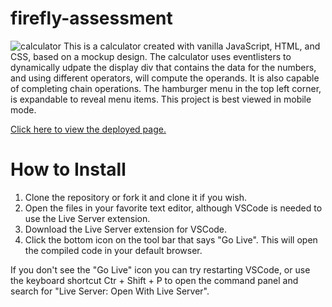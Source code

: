 # firefly-assessment
<img src="https://i.ibb.co/m8zBMDr/calculator.png" alt="calculator" border="0">
This is a calculator created with vanilla JavaScript, HTML, and CSS, based on a mockup design.
The calculator uses eventlisters to dynamically udpate the display div that contains the data for the numbers, and using
different operators, will compute the operands. It is also capable of completing chain operations. The hamburger menu in the top left corner,
is expandable to reveal menu items. This project is best viewed in mobile mode.

<a href="https://paulracisz.github.io/firefly-assessment/">Click here to view the deployed page.</a>

<h1>How to Install </h1>
<ol>
  <li>Clone the repository or fork it and clone it if you wish.</li>
  <li>Open the files in your favorite text editor, although VSCode is needed to use the Live Server extension.</li>
  <li>Download the Live Server extension for VSCode.</li>
  <li>Click the bottom icon on the tool bar that says "Go Live". This will open the compiled code in your default browser.</li>
  </ol>
  
  If you don't see the "Go Live" icon you can try restarting VSCode, or use the keyboard shortcut Ctr + Shift + P to open the command panel and search for "Live Server: Open With Live Server".
